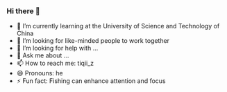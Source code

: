### Hi there 👋

- 🌱 I’m currently learning at the University of Science and Technology of China
- 👯 I’m looking for like-minded people to work together
- 🤔 I’m looking for help with ...
- 💬 Ask me about ...
- 📫 How to reach me: tiqii_z
- 😄 Pronouns: he
- ⚡ Fun fact: Fishing can enhance attention and focus
